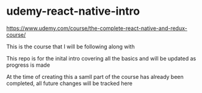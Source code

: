 # udemy-react-native-intro

https://www.udemy.com/course/the-complete-react-native-and-redux-course/

This is the course that I will be following along with

This repo is for the inital intro covering all the basics and will be updated as progress is made

At the time of creating this a samll part of the course has already been completed, all future changes will be tracked here
